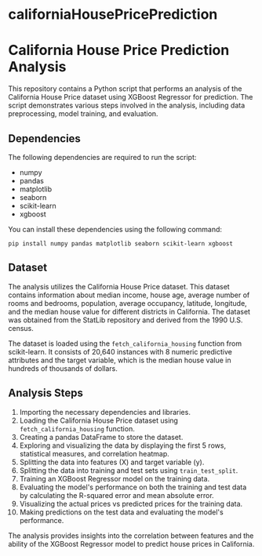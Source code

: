 # californiaHousePricePrediction

# California House Price Prediction Analysis

This repository contains a Python script that performs an analysis of the California House Price dataset using XGBoost Regressor for prediction. The script demonstrates various steps involved in the analysis, including data preprocessing, model training, and evaluation.

## Dependencies
The following dependencies are required to run the script:
- numpy
- pandas
- matplotlib
- seaborn
- scikit-learn
- xgboost

You can install these dependencies using the following command:
```
pip install numpy pandas matplotlib seaborn scikit-learn xgboost
```

## Dataset
The analysis utilizes the California House Price dataset. This dataset contains information about median income, house age, average number of rooms and bedrooms, population, average occupancy, latitude, longitude, and the median house value for different districts in California. The dataset was obtained from the StatLib repository and derived from the 1990 U.S. census.

The dataset is loaded using the `fetch_california_housing` function from scikit-learn. It consists of 20,640 instances with 8 numeric predictive attributes and the target variable, which is the median house value in hundreds of thousands of dollars.

## Analysis Steps
1. Importing the necessary dependencies and libraries.
2. Loading the California House Price dataset using `fetch_california_housing` function.
3. Creating a pandas DataFrame to store the dataset.
4. Exploring and visualizing the data by displaying the first 5 rows, statistical measures, and correlation heatmap.
5. Splitting the data into features (X) and target variable (y).
6. Splitting the data into training and test sets using `train_test_split`.
7. Training an XGBoost Regressor model on the training data.
8. Evaluating the model's performance on both the training and test data by calculating the R-squared error and mean absolute error.
9. Visualizing the actual prices vs predicted prices for the training data.
10. Making predictions on the test data and evaluating the model's performance.

The analysis provides insights into the correlation between features and the ability of the XGBoost Regressor model to predict house prices in California.

